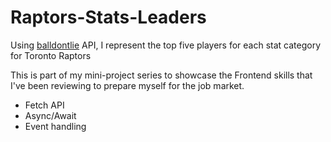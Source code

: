 # Raptors-Stats-Leaders

Using [balldontlie](https://balldontlie.io) API, I represent the top five players for each stat category for Toronto Raptors 

This is part of my mini-project series to showcase the Frontend skills that I've been reviewing to prepare myself for the job market.

- Fetch API
- Async/Await
- Event handling
